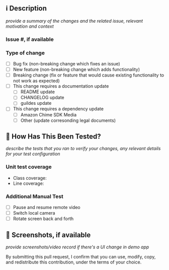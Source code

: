 ## ℹ️ Description
*provide a summary of the changes and the related issue, relevant motivation and context*

### Issue #, if available

### Type of change
- [ ] Bug fix (non-breaking change which fixes an issue)
- [ ] New feature (non-breaking change which adds functionality)
- [ ] Breaking change (fix or feature that would cause existing functionality to not work as expected)
- [ ] This change requires a documentation update
    - [ ] README update
    - [ ] CHANGELOG update
    - [ ] guildes update
- [ ] This change requires a dependency update
    - [ ] Amazon Chime SDK Media
    - [ ] Other (update corresonding legal documents)

## 🧪 How Has This Been Tested?
*describe the tests that you ran to verify your changes, any relevant details for your test configuration*

### Unit test coverage
* Class coverage: 
* Line coverage: 

### Additional Manual Test
- [ ] Pause and resume remote video
- [ ] Switch local camera
- [ ] Rotate screen back and forth

## 📱 Screenshots, if available
*provide screenshots/video record if there's a UI change in demo app*

By submitting this pull request, I confirm that you can use, modify, copy, and redistribute this contribution, under the terms of your choice.
